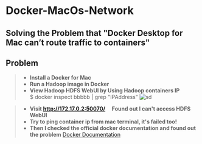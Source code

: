 # Docker-MacOs-Network


## Solving the Problem that "Docker Desktop for Mac can’t route traffic to containers"

## Problem

>- **Install a Docker for Mac**
>- **Run a Hadoop image in Docker**
>- **View Hadoop HDFS WebUI by Using Hadoop containers IP**  
        $ docker inspect bbbbb | grep "IPAddress"
>![sd](https://drive.google.com/uc?export=view&id=1ppBwjnrhq7ZETDr3dUVG4CEDAi6YTW6d)  

>- **Visit http://172.17.0.2:50070/&emsp; Found out I can't access HDFS WebUI**
>- **Try to ping container ip from mac terminal, it's failed too!**  
>- **Then I checked the official docker documentation and found out the problem** [Docker Documentation](https://docs.docker.com/docker-for-mac/networking/)
